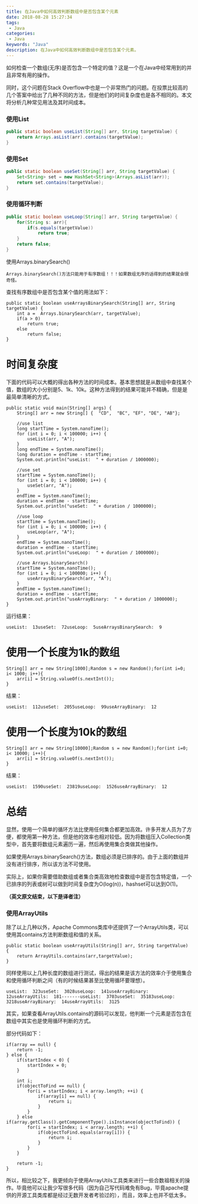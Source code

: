 ```yaml
---
title: 在Java中如何高效判断数组中是否包含某个元素
date: 2018-08-28 15:27:34
tags: 
 - Java
categories: 
 - Java
keywords: "Java"
description: 在Java中如何高效判断数组中是否包含某个元素。
---
```


如何检查一个数组(无序)是否包含一个特定的值？这是一个在Java中经常用到的并且非常有用的操作。

同时，这个问题在Stack Overflow中也是一个非常热门的问题。在投票比较高的几个答案中给出了几种不同的方法，但是他们的时间复杂度也是各不相同的。本文将分析几种常见用法及其时间成本。

### 使用List

```java
public static boolean useList(String[] arr, String targetValue) {
    return Arrays.asList(arr).contains(targetValue);
}
```

### 使用Set

```java
public static boolean useSet(String[] arr, String targetValue) {
    Set<String> set = new HashSet<String>(Arrays.asList(arr));
    return set.contains(targetValue);
}
```

### 使用循环判断

```java
public static boolean useLoop(String[] arr, String targetValue) {
    for(String s: arr){
        if(s.equals(targetValue))
            return true;
    }
    return false;
}
```

使用Arrays.binarySearch()

```
Arrays.binarySearch()方法只能用于有序数组！！！如果数组无序的话得到的结果就会很奇怪。
```
查找有序数组中是否包含某个值的用法如下：

```
public static boolean useArraysBinarySearch(String[] arr, String targetValue) { 
    int a =  Arrays.binarySearch(arr, targetValue);
    if(a > 0)
        return true;
    else
        return false;
}
```

# 时间复杂度
下面的代码可以大概的得出各种方法的时间成本。基本思想就是从数组中查找某个值，数组的大小分别是5、1k、10k。这种方法得到的结果可能并不精确，但是是最简单清晰的方式。


```
public static void main(String[] args) {
    String[] arr = new String[] {  "CD",  "BC", "EF", "DE", "AB"};

    //use list
    long startTime = System.nanoTime();
    for (int i = 0; i < 100000; i++) {
        useList(arr, "A");
    }
    long endTime = System.nanoTime();
    long duration = endTime - startTime;
    System.out.println("useList:  " + duration / 1000000);

    //use set
    startTime = System.nanoTime();
    for (int i = 0; i < 100000; i++) {
        useSet(arr, "A");
    }
    endTime = System.nanoTime();
    duration = endTime - startTime;
    System.out.println("useSet:  " + duration / 1000000);

    //use loop
    startTime = System.nanoTime();
    for (int i = 0; i < 100000; i++) {
        useLoop(arr, "A");
    }
    endTime = System.nanoTime();
    duration = endTime - startTime;
    System.out.println("useLoop:  " + duration / 1000000);

    //use Arrays.binarySearch()
    startTime = System.nanoTime();
    for (int i = 0; i < 100000; i++) {
        useArraysBinarySearch(arr, "A");
    }
    endTime = System.nanoTime();
    duration = endTime - startTime;
    System.out.println("useArrayBinary:  " + duration / 1000000);
}
```

运行结果：

```
useList:  13useSet:  72useLoop:  5useArraysBinarySearch:  9
```

# 使用一个长度为1k的数组

```
String[] arr = new String[1000];Random s = new Random();for(int i=0; i< 1000; i++){
    arr[i] = String.valueOf(s.nextInt());
}
```

结果：

```
useList:  112useSet:  2055useLoop:  99useArrayBinary:  12
```

# 使用一个长度为10k的数组

```
String[] arr = new String[10000];Random s = new Random();for(int i=0; i< 10000; i++){
    arr[i] = String.valueOf(s.nextInt());
}
```
结果：

```
useList:  1590useSet:  23819useLoop:  1526useArrayBinary:  12
```

# 总结
显然，使用一个简单的循环方法比使用任何集合都更加高效。许多开发人员为了方便，都使用第一种方法，但是他的效率也相对较低。因为将数组压入Collection类型中，首先要将数组元素遍历一遍，然后再使用集合类做其他操作。

如果使用Arrays.binarySearch()方法，数组必须是已排序的。由于上面的数组并没有进行排序，所以该方法不可使用。

实际上，如果你需要借助数组或者集合类高效地检查数组中是否包含特定值，一个已排序的列表或树可以做到时间复杂度为O(log(n))，hashset可以达到O(1)。

**（英文原文结束，以下是译者注）**

### 使用ArrayUtils
除了以上几种以外，Apache Commons类库中还提供了一个ArrayUtils类，可以使用其contains方法判断数组和值的关系。


```
public static boolean useArrayUtils(String[] arr, String targetValue) {
    return ArrayUtils.contains(arr,targetValue);
}
```

同样使用以上几种长度的数组进行测试，得出的结果是该方法的效率介于使用集合和使用循环判断之间（有的时候结果甚至比使用循环要理想）。


```
useList:  323useSet:  3028useLoop:  141useArrayBinary:  12useArrayUtils:  181-------useList:  3703useSet:  35183useLoop:  3218useArrayBinary:  14useArrayUtils:  3125
```

其实，如果查看ArrayUtils.contains的源码可以发现，他判断一个元素是否包含在数组中其实也是使用循环判断的方式。

部分代码如下：


```
if(array == null) {
    return -1;
} else {
    if(startIndex < 0) {
        startIndex = 0;
    }

    int i;
    if(objectToFind == null) {
        for(i = startIndex; i < array.length; ++i) {
            if(array[i] == null) {
                return i;
            }
        }
    } else if(array.getClass().getComponentType().isInstance(objectToFind)) {
        for(i = startIndex; i < array.length; ++i) {
            if(objectToFind.equals(array[i])) {
                return i;
            }
        }
    }

    return -1;
}
```

所以，相比较之下，我更倾向于使用ArrayUtils工具类来进行一些合数祖相关的操作。毕竟他可以让我少写很多代码（因为自己写代码难免有Bug，毕竟apache提供的开源工具类库都是经过无数开发者考验过的），而且，效率上也并不低太多。
